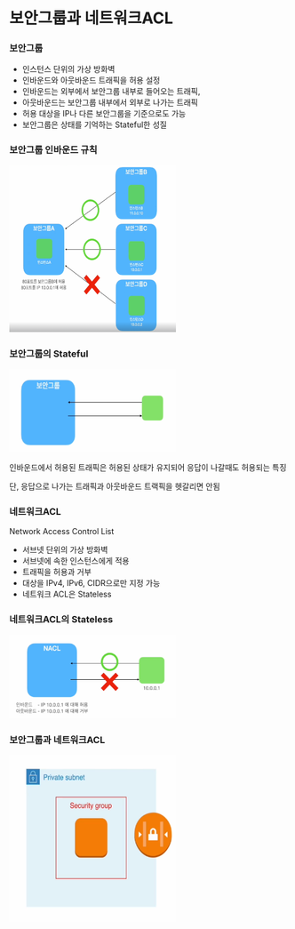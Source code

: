 # 보안그룹과 네트워크ACL

### 보안그룹

- 인스턴스 단위의 가상 방화벽
- 인바운드와 아웃바운드 트래픽을 허용 설정
- 인바운드는 외부에서 보안그룹 내부로 들어오는 트래픽,
- 아웃바운드는 보안그룹 내부에서 외부로 나가는 트래픽
- 허용 대상을 IP나 다른 보안그룹을 기준으로도 가능
- 보안그룹은 상태를 기억하는 Stateful한 성질

### 보안그룹 인바운드 규칙

<img src="../../img/보안그룹 인바운드 규칙.png" width="300" height="300"> 

### 보안그룹의 Stateful

<img src="../../img/보안그룹의 Stateful.png" width="300" height="150"> 

인바운드에서 허용된 트래픽은 허용된 상태가 유지되어 응답이 나갈때도 허용되는 특징

단, 응답으로 나가는 트래픽과 아웃바운드 트랙픽을 헷갈리면 안됨

### 네트워크ACL

Network Access Control List

- 서브넷 단위의 가상 방화벽
- 서브넷에 속한 인스턴스에게 적용
- 트래픽을 허용과 거부
- 대상을 IPv4, IPv6, CIDR으로만 지정 가능
- 네트워크 ACL은 Stateless

### 네트워크ACL의 Stateless

<img src="../../img/네트워크ACL의 Stateless.png" width="300" height="150"> 

### 보안그룹과 네트워크ACL

<img src="../../img/보안그룹과 네트워크ACL.png" width="300" height="300"> 